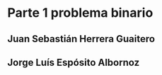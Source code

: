 <h1> <strong>Parte 1 problema binario</strong></h1>
<h2> Juan Sebastián Herrera Guaitero</h2>
<h2> Jorge Luís Espósito Albornoz </h2>
